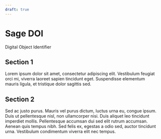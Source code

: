 ```yaml
---
draft: true
---
```


# Sage DOI

Digital Object Identifier

## Section 1

Lorem ipsum dolor sit amet, consectetur adipiscing elit. Vestibulum feugiat orci mi, viverra laoreet sapien tincidunt eget. Suspendisse elementum mauris ligula, et tristique dolor sagittis sed.
## Section 2

Sed ac justo purus. Mauris vel purus dictum, luctus urna eu, congue ipsum. Duis ut pellentesque nisl, non ullamcorper nisi. Duis aliquet leo tincidunt imperdiet mollis. Pellentesque accumsan dui sed elit rutrum accumsan. Aenean quis tempus nibh. Sed felis ex, egestas a odio sed, auctor tincidunt urna. Vestibulum condimentum viverra elit nec tempus.